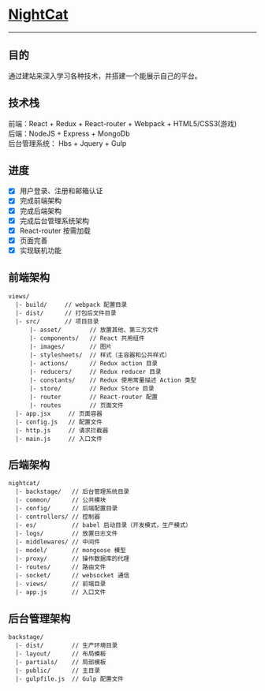 # [NightCat](http://nightcat.win/)

------

## 目的
通过建站来深入学习各种技术，并搭建一个能展示自己的平台。

## 技术栈
前端：React + Redux + React-router + Webpack + HTML5/CSS3(游戏)<br>
后端：NodeJS + Express + MongoDb<br>
后台管理系统： Hbs + Jquery + Gulp <br>

## 进度
 - [x] 用户登录、注册和邮箱认证
 - [x] 完成前端架构
 - [x] 完成后端架构
 - [x] 完成后台管理系统架构
 - [x] React-router 按需加载
 - [x] 页面完善
 - [x] 实现联机功能

## 前端架构
    views/
      |- build/     // webpack 配置目录
      |- dist/      // 打包后文件目录
      |- src/       // 项目目录
          |- asset/        // 放置其他、第三方文件
          |- components/   // React 共用组件
          |- images/       // 图片
          |- stylesheets/  // 样式（主容器和公共样式）
          |- actions/      // Redux action 目录
          |- reducers/     // Redux reducer 目录
          |- constants/    // Redux 使用常量描述 Action 类型
          |- store/        // Redux Store 目录
          |- router        // React-router 配置
          |- routes        // 页面文件
      |- app.jsx     // 页面容器
      |- config.js   // 配置文件
      |- http.js     // 请求拦截器
      |- main.js     // 入口文件

## 后端架构
    nightcat/
      |- backstage/   // 后台管理系统目录
      |- common/      // 公共模块
      |- config/      // 后端配置目录
      |- controllers/ // 控制器
      |- es/          // babel 启动目录（开发模式，生产模式）
      |- logs/        // 放置日志文件
      |- middlewares/ // 中间件
      |- model/       // mongoose 模型
      |- proxy/       // 操作数据库的代理
      |- routes/      // 路由文件
      |- socket/      // websocket 通信
      |- views/       // 前端目录
      |- app.js       // 入口文件
    
## 后台管理架构
    backstage/
      |- dist/        // 生产环境目录
      |- layout/      // 布局模板
      |- partials/    // 局部模板
      |- public/      // 主目录
      |- gulpfile.js  // Gulp 配置文件
